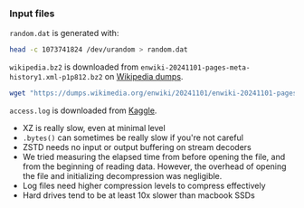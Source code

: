### Input files
`random.dat` is generated with:
```bash
head -c 1073741824 /dev/urandom > random.dat
```
`wikipedia.bz2` is downloaded from `enwiki-20241101-pages-meta-history1.xml-p1p812.bz2` on [Wikipedia dumps](https://dumps.wikimedia.org/enwiki/20241101/).
```bash
wget "https://dumps.wikimedia.org/enwiki/20241101/enwiki-20241101-pages-meta-history1.xml-p1p812.bz2" -O wikipedia.bz2
```

`access.log` is downloaded from [Kaggle](https://www.kaggle.com/datasets/eliasdabbas/web-server-access-logs?resource=download).

- XZ is really slow, even at minimal level
- `.bytes()` can sometimes be really slow if you're not careful
- ZSTD needs no input or output buffering on stream decoders
- We tried measuring the elapsed time from before opening the file, and from the beginning of reading data. However, the overhead of opening the file and initializing decompression was negligible.
- Log files need higher compression levels to compress effectively
- Hard drives tend to be at least 10x slower than macbook SSDs